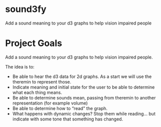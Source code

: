 # sound3fy
Add a sound meaning to your d3 graphs to help vision impaired people

# Project Goals

Add a sound meaning to your d3 graphs to help vision impaired people.

The idea is to:

* Be able to hear the d3 data for 2d graphs. As a start we will use the theremin to represent those.
* Indicate meaning and initial state for the user to be able to determine what each thing means.
* Be able to determine sounds mean, passing from theremin to another representation (for example volume)
*  Be able to determine how to “read” the graph.
*  What happens with dynamic changes? Stop them while reading… but indicate with some tone that something has changed.
